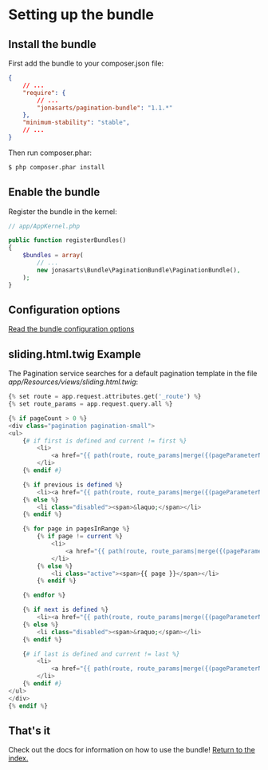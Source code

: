 Setting up the bundle
=====================

## Install the bundle

First add the bundle to your composer.json file: 

```json
{
    // ...
    "require": {
        // ...
        "jonasarts/pagination-bundle": "1.1.*"
    },
    "minimum-stability": "stable",
    // ...
}
```

Then run composer.phar:

``` bash
$ php composer.phar install
```

## Enable the bundle

Register the bundle in the kernel:

```php
// app/AppKernel.php

public function registerBundles()
{
    $bundles = array(
        // ...
        new jonasarts\Bundle\PaginationBundle\PaginationBundle(),
    );
}
```

## Configuration options

[Read the bundle configuration options](02-configuration.md)

## sliding.html.twig Example

The Pagination service searches for a default pagination template in the file *app/Resources/views/sliding.html.twig*:

```php
{% set route = app.request.attributes.get('_route') %}
{% set route_params = app.request.query.all %}

{% if pageCount > 0 %}
<div class="pagination pagination-small">
<ul>
    {# if first is defined and current != first %}
        <li>
            <a href="{{ path(route, route_params|merge({(pageParameterName): first})) }}">&lt;&lt;</a>
        </li>
    {% endif #}

    {% if previous is defined %}
        <li><a href="{{ path(route, route_params|merge({(pageParameterName): previous})) }}">&laquo;</a></li>
    {% else %}
        <li class="disabled"><span>&laquo;</span></li>
    {% endif %}

    {% for page in pagesInRange %}
        {% if page != current %}
            <li>
                <a href="{{ path(route, route_params|merge({(pageParameterName): page})) }}">{{ page }}</a>
            </li>
        {% else %}
            <li class="active"><span>{{ page }}</span></li>
        {% endif %}

    {% endfor %}

    {% if next is defined %}
        <li><a href="{{ path(route, route_params|merge({(pageParameterName): next})) }}">&raquo;</a></li>
    {% else %}
        <li class="disabled"><span>&raquo;</span></li>
    {% endif %}

    {# if last is defined and current != last %}
        <li>
            <a href="{{ path(route, route_params|merge({(pageParameterName): last})) }}">&gt;&gt;</a>
        </li>
    {% endif #}
</ul>
</div>
{% endif %}
```

## That's it

Check out the docs for information on how to use the bundle! [Return to the index.](index.md)